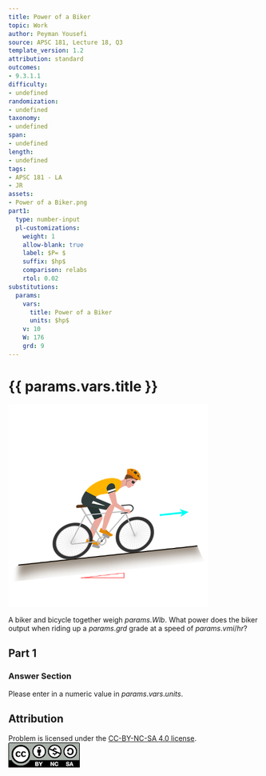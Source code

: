 ```yaml
---
title: Power of a Biker
topic: Work
author: Peyman Yousefi
source: APSC 181, Lecture 18, Q3
template_version: 1.2
attribution: standard
outcomes:
- 9.3.1.1
difficulty:
- undefined
randomization:
- undefined
taxonomy:
- undefined
span:
- undefined
length:
- undefined
tags:
- APSC 181 - LA
- JR
assets:
- Power of a Biker.png
part1:
  type: number-input
  pl-customizations:
    weight: 1
    allow-blank: true
    label: $P= $
    suffix: $hp$
    comparison: relabs
    rtol: 0.02
substitutions:
  params:
    vars:
      title: Power of a Biker
      units: $hp$
    v: 10
    W: 176
    grd: 9
---
```

# {{ params.vars.title }}
<img src="Power of a Biker.png" width=400>

A biker and bicycle together weigh ${{ params.W }}lb$.
What power does the biker output when riding up a ${{ params.grd }}%$ grade at a speed of ${{ params.v }}mi/hr$?

## Part 1

### Answer Section

Please enter in a numeric value in ${{ params.vars.units }}$.

## Attribution

Problem is licensed under the [CC-BY-NC-SA 4.0 license](https://creativecommons.org/licenses/by-nc-sa/4.0/).<br> ![The Creative Commons 4.0 license requiring attribution-BY, non-commercial-NC, and share-alike-SA license.](https://raw.githubusercontent.com/firasm/bits/master/by-nc-sa.png)